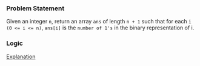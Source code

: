 ### Problem Statement

Given an integer `n`, return an array `ans` of length `n + 1` such that for each `i (0 <= i <= n)`, `ans[i]` is the `number of 1's` in the binary representation of i.

### Logic

[Explanation](https://leetcode.com/problems/counting-bits/solutions/4281751/2-methods-using-built-in-function-using-tabulation-approch-c-solution/)
